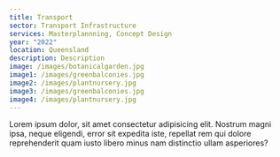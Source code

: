 ```yaml
---
title: Transport
sector: Transport Infrastructure
services: Masterplannning, Concept Design
year: "2022"
location: Queensland
description: Description
image: /images/botanicalgarden.jpg
image1: /images/greenbalconies.jpg
image2: /images/plantnursery.jpg
image3: /images/greenbalconies.jpg
image4: /images/plantnursery.jpg
---
```


Lorem ipsum dolor, sit amet consectetur adipisicing elit. Nostrum magni ipsa, neque eligendi, error sit expedita iste, repellat rem qui dolore reprehenderit quam iusto libero minus nam distinctio ullam asperiores?
